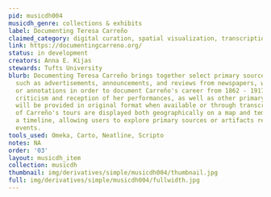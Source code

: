 ```yaml
---
pid: musicdh004
musicdh_genre: collections & exhibits
label: Documenting Teresa Carreño
claimed_category: digital curation, spatial visualization, transcription
link: https://documentingcarreno.org/
status: in development
creators: Anna E. Kijas
stewards: Tufts University
blurb: Documenting Teresa Carreño brings together select primary source materials,
  such as advertisements, announcements, and reviews from newspapers, with descriptions
  or annotations in order to document Carreño's career from 1862 - 1917. Access to
  criticism and reception of her performances, as well as other primary source documents,
  will be provided in original format when available or through transcription. A selection
  of Carreño's tours are displayed both geographically on a map and temporally on
  a timeline, allowing users to explore primary sources or artifacts related to specific
  events.
tools_used: Omeka, Carto, Neatline, Scripto
notes: NA
order: '03'
layout: musicdh_item
collection: musicdh
thumbnail: img/derivatives/simple/musicdh004/thumbnail.jpg
full: img/derivatives/simple/musicdh004/fullwidth.jpg
---
```

